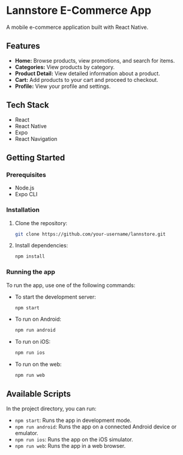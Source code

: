 # Lannstore E-Commerce App

A mobile e-commerce application built with React Native.

## Features

*   **Home:** Browse products, view promotions, and search for items.
*   **Categories:** View products by category.
*   **Product Detail:** View detailed information about a product.
*   **Cart:** Add products to your cart and proceed to checkout.
*   **Profile:** View your profile and settings.

## Tech Stack

*   React
*   React Native
*   Expo
*   React Navigation

## Getting Started

### Prerequisites

*   Node.js
*   Expo CLI

### Installation

1.  Clone the repository:
    ```sh
    git clone https://github.com/your-username/lannstore.git
    ```
2.  Install dependencies:
    ```sh
    npm install
    ```

### Running the app

To run the app, use one of the following commands:

*   To start the development server:
    ```sh
    npm start
    ```
*   To run on Android:
    ```sh
    npm run android
    ```
*   To run on iOS:
    ```sh
    npm run ios
    ```
*   To run on the web:
    ```sh
    npm run web
    ```

## Available Scripts

In the project directory, you can run:

*   `npm start`: Runs the app in development mode.
*   `npm run android`: Runs the app on a connected Android device or emulator.
*   `npm run ios`: Runs the app on the iOS simulator.
*   `npm run web`: Runs the app in a web browser.
